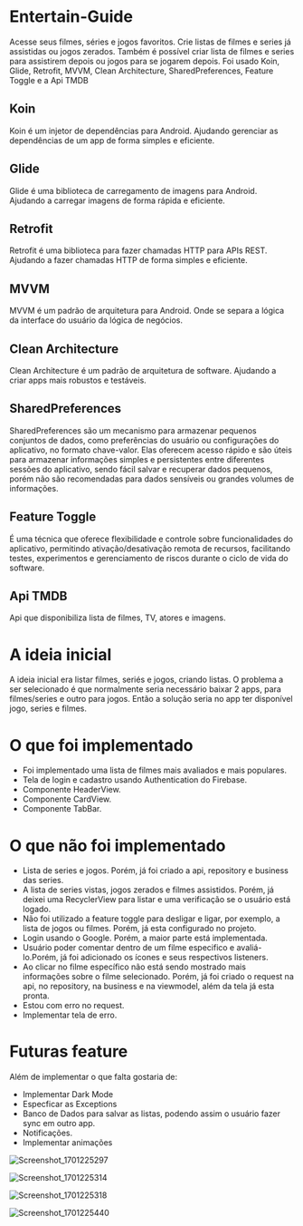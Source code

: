 # Entertain-Guide
Acesse seus filmes, séries e jogos favoritos. Crie listas de filmes e series já assistidas ou jogos zerados. Também é possível criar lista de filmes e series para assistirem depois ou jogos para se jogarem depois.
Foi usado Koin, Glide, Retrofit, MVVM, Clean Architecture, SharedPreferences, Feature Toggle e a Api TMDB

## Koin

Koin é um injetor de dependências para Android. Ajudando gerenciar as dependências de um app de forma simples e eficiente.

## Glide

Glide é uma biblioteca de carregamento de imagens para Android. Ajudando a carregar imagens de forma rápida e eficiente.

## Retrofit

Retrofit é uma biblioteca para fazer chamadas HTTP para APIs REST. Ajudando a fazer chamadas HTTP de forma simples e eficiente.

## MVVM

MVVM é um padrão de arquitetura para Android. Onde se separa a lógica da interface do usuário da lógica de negócios.

## Clean Architecture

Clean Architecture é um padrão de arquitetura de software. Ajudando a criar apps mais robustos e testáveis.

## SharedPreferences
SharedPreferences são um mecanismo para armazenar pequenos conjuntos de dados, como preferências do usuário ou configurações do aplicativo, no formato chave-valor. Elas oferecem acesso rápido e são úteis para armazenar informações simples e persistentes entre diferentes sessões do aplicativo, 
sendo fácil salvar e recuperar dados pequenos, porém não são recomendadas para dados sensíveis ou grandes volumes de informações.

## Feature Toggle
É uma técnica que oferece flexibilidade e controle sobre funcionalidades do aplicativo, permitindo ativação/desativação remota de recursos, facilitando testes, experimentos e gerenciamento de riscos durante o ciclo de vida do software.

## Api TMDB
Api que disponibiliza lista de filmes, TV, atores e imagens.

# A ideia inicial
A ideia inicial era listar filmes, seriés e jogos, criando listas. O problema a ser selecionado é que normalmente seria necessário baixar 2 apps, para filmes/series e outro para jogos. Então a solução seria no app ter disponível jogo, series e filmes.

# O que foi implementado
- Foi implementado uma lista de filmes mais avaliados e mais populares.
- Tela de login e cadastro usando Authentication do Firebase.
- Componente HeaderView.
- Componente CardView.
- Componente TabBar.

# O que não foi implementado
- Lista de series e jogos. Porém, já foi criado a api, repository e business das series.
- A lista de series vistas, jogos zerados e filmes assistidos. Porém, já deixei uma RecyclerView para listar e uma verificação se o usuário está logado.
- Não foi utilizado a feature toggle para desligar e ligar, por exemplo, a lista de jogos ou filmes. Porém, já esta configurado no projeto.
- Login usando o Google. Porém, a maior parte está implementada.
- Usuário poder comentar dentro de um filme especifico e avaliá-lo.Porém, já foi adicionado os ícones e seus respectivos listeners.
- Ao clicar no filme específico não está sendo mostrado mais informações sobre o filme selecionado. Porém, já foi criado o request na api, no repository, na business e na viewmodel, além da tela já esta pronta.
- Estou com erro no request.
- Implementar tela de erro.

# Futuras feature
Além de implementar o que falta gostaria de:
- Implementar Dark Mode
- Especficar as Exceptions
- Banco de Dados para salvar as listas, podendo assim o usuário fazer sync em outro app.
- Notificações.
- Implementar animações

![Screenshot_1701225297](https://github.com/athenasaran/Entertain-Guide/assets/23267293/29b5d17f-cb8e-44c2-a326-6d3e4d33e9d0)

![Screenshot_1701225314](https://github.com/athenasaran/Entertain-Guide/assets/23267293/071bab66-64ac-4e09-9314-dece02c349eb)

![Screenshot_1701225318](https://github.com/athenasaran/Entertain-Guide/assets/23267293/966e9f70-adf3-4549-8027-e5340571b52c)

![Screenshot_1701225440](https://github.com/athenasaran/Entertain-Guide/assets/23267293/69052c72-b657-4931-bea4-75db165f0c6a)
